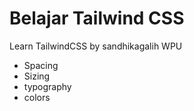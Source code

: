 # Belajar Tailwind CSS
Learn TailwindCSS by sandhikagalih WPU

- Spacing
- Sizing
- typography
- colors
